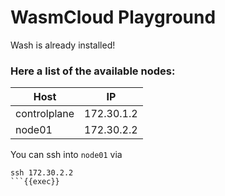 # WasmCloud Playground

Wash is already installed!

### Here a list of the available nodes:

|Host|IP|
| ----------- | ----------- |
|controlplane|172.30.1.2|
|node01|172.30.2.2|

You can ssh into `node01` via

```
ssh 172.30.2.2
```{{exec}}